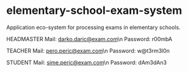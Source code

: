 # elementary-school-exam-system
Application eco-system for processing exams in elementary schools.

HEADMASTER
Mail: darko.daric@exam.com\n
Password: r00mbA

TEACHER
Mail: pero.peric@exam.com\n 
Password: w@t3rm3l0n

STUDENT
Mail: sime.peric@exam.com\n
Password: dAm3dAn3

